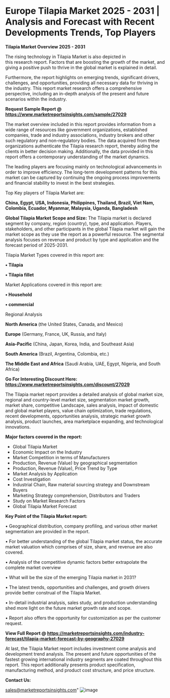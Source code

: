  # Europe Tilapia Market 2025 - 2031 | Analysis and Forecast with Recent Developments Trends, Top Players

<Strong> Tilapia Market Overview 2025 - 2031</strong>

The rising technology in Tilapia Market is also depicted in this research report. Factors that are boosting the growth of the market, and giving a positive push to thrive in the global market is explained in detail.

Furthermore, the report highlights on emerging trends, significant drivers, challenges, and opportunities, providing all necessary data for thriving in the industry. This report market research offers a comprehensive perspective, including an in-depth analysis of the present and future scenarios within the industry.

<strong>Request Sample Report @ <a href=https://www.marketreportsinsights.com/sample/27029>https://www.marketreportsinsights.com/sample/27029</a></strong>

The market overview included in this report provides information from a wide range of resources like government organizations, established companies, trade and industry associations, industry brokers and other such regulatory and non-regulatory bodies. The data acquired from these organizations authenticate the Tilapia research report, thereby aiding the clients in better decision making. Additionally, the data provided in this report offers a contemporary understanding of the market dynamics.

The leading players are focusing mainly on technological advancements in order to improve efficiency. The long-term development patterns for this market can be captured by continuing the ongoing process improvements and financial stability to invest in the best strategies.

Top Key players of Tilapia Market are:

<strong>China, Egypt, USA, Indonesia, Philippines, Thailand, Brazil, Viet Nam, Colombia, Ecuador, Myanmar, Malaysia, Uganda, Bangladesh</strong>

<strong><b>Global Tilapia Market Scope and Size:</b></strong>
The Tilapia market is declared segment by company, region (country), type, and application. Players, stakeholders, and other participants in the global Tilapia market will gain the market scope as they use the report as a powerful resource. The segmental analysis focuses on revenue and product by type and application and the forecast period of 2025-2031.

Tilapia Market Types covered in this report are:

<strong>• Tilapia

• Tilapia fillet</strong>

Market Applications covered in this report are:

<strong>• Household

• commercial</strong> 

Regional Analysis

<strong>North America</strong> (the United States, Canada, and Mexico)

<strong>Europe</strong> (Germany, France, UK, Russia, and Italy)

<strong>Asia-Pacific</strong> (China, Japan, Korea, India, and Southeast Asia)

<strong>South America</strong> (Brazil, Argentina, Colombia, etc.)

<strong>The Middle East and Africa</strong> (Saudi Arabia, UAE, Egypt, Nigeria, and South Africa)

<strong>Go For Interesting Discount Here: <a href=https://www.marketreportsinsights.com/discount/27029>https://www.marketreportsinsights.com/discount/27029</a></strong>

The Tilapia market report provides a detailed analysis of global market size, regional and country-level market size, segmentation market growth, market share, competitive Landscape, sales analysis, impact of domestic and global market players, value chain optimization, trade regulations, recent developments, opportunities analysis, strategic market growth analysis, product launches, area marketplace expanding, and technological innovations.

<strong><b>Major factors covered in the report:</b></strong>
<ul>
  <li>Global Tilapia Market </li>
  <li>Economic Impact on the Industry</li>
  <li>Market Competition in terms of Manufacturers</li>
  <li>Production, Revenue (Value) by geographical segmentation</li>
  <li>Production, Revenue (Value), Price Trend by Type</li>
  <li>Market Analysis by Application</li>
  <li>Cost Investigation</li>
  <li>Industrial Chain, Raw material sourcing strategy and Downstream Buyers</li>
  <li>Marketing Strategy comprehension, Distributors and Traders</li>
  <li>Study on Market Research Factors</li>
  <li>Global Tilapia Market Forecast</li>
</ul>

<strong><b>Key Point of the Tilapia Market report:</b></strong>

• Geographical distribution, company profiling, and various other market segmentation are provided in the report.

• For better understanding of the global Tilapia market status, the accurate market valuation which comprises of size, share, and revenue are also covered.

• Analysis of the competitive dynamic factors better extrapolate the complete market overview

• What will be the size of the emerging Tilapia market in 2031?

• The latest trends, opportunities and challenges, and growth drivers provide better construal of the Tilapia Market.

• In-detail industrial analysis, sales study, and production understanding shed more light on the future market growth rate and scope.

• Report also offers the opportunity for customization as per the customer request.

<strong><b>View Full Report @ <a href=https://marketreportsinsights.com/industry-forecast/tilapia-market-forecast-by-geography-27029>https://marketreportsinsights.com/industry-forecast/tilapia-market-forecast-by-geography-27029</a></b></strong>


At last, the Tilapia Market report includes investment come analysis and development trend analysis. The present and future opportunities of the fastest growing international industry segments are coated throughout this report. This report additionally presents product specification, manufacturing method, and product cost structure, and price structure.

<strong>Contact Us:</strong>

sales@marketreportsinsights.com"
![image](https://github.com/user-attachments/assets/68cb436c-e1d9-4250-8613-1e85cc542a12)
